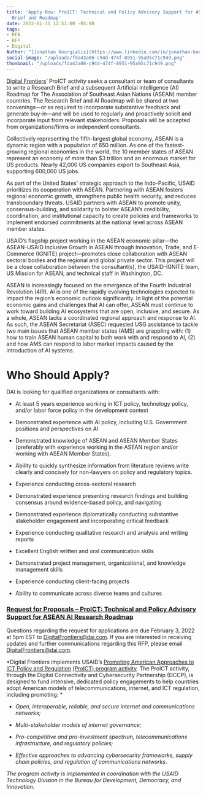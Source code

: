 ```yaml
---
title: 'Apply Now: ProICT: Technical and Policy Advisory Support for ASEAN AI Research
  Brief and Roadmap'
date: 2022-01-31 12:51:00 -05:00
tags:
- RFA
- RFP
- Digital
Author: "[Jonathan Kourgialis](https://www.linkedin.com/in/jonathan-kourgialis-bbb6a150/)"
social-image: "/uploads/fda43a06-c94d-474f-8951-95a95c71c949.png"
thumbnail: "/uploads/fda43a06-c94d-474f-8951-95a95c71c949.png"
---
```


[Digital Frontiers](https://www.dai.com/our-work/projects/worldwide-digital-frontiers-df)’ ProICT activity seeks a consultant or team of consultants to write a Research Brief and a subsequent Artificial Intelligence (AI) Roadmap for The Association of Southeast Asian Nations (ASEAN) member countries. The Research Brief and AI Roadmap will be shared at two convenings—or as required to incorporate substantive feedback and generate buy-in—and will be used to regularly and proactively solicit and incorporate input from relevant stakeholders. Proposals will be accepted from organizations/firms or independent consultants.

Collectively representing the fifth-largest global economy, ASEAN is a dynamic region with a population of 650 million. As one of the fastest-growing regional economies in the world, the 10 member states of ASEAN represent an economy of more than $3 trillion and an enormous market for US products. Nearly 42,000 US companies export to Southeast Asia, supporting 600,000 US jobs.

As part of the United States’ strategic approach to the Indo-Pacific, USAID prioritizes its cooperation with ASEAN. Partnering with ASEAN fosters regional economic growth, strengthens public health security, and reduces transboundary threats. USAID partners with ASEAN to promote unity, consensus-building, and solidarity to bolster ASEAN’s credibility, coordination, and institutional capacity to create policies and frameworks to implement endorsed commitments at the national level across ASEAN member states.

USAID’s flagship project working in the ASEAN economic pillar—the ASEAN-USAID Inclusive Growth in ASEAN through Innovation, Trade, and E-Commerce (IGNITE) project—promotes close collaboration with ASEAN sectoral bodies and the regional and global private sector. This project will be a close collaboration between the consultant(s), the USAID-IGNITE team, US Mission for ASEAN, and technical staff in Washington, DC.

ASEAN is increasingly focused on the emergence of the Fourth Industrial Revolution (4IR). AI is one of the rapidly evolving technologies expected to impact the region’s economic outlook significantly. In light of the potential economic gains and challenges that AI can offer, ASEAN must continue to work toward building AI ecosystems that are open, inclusive, and secure. As a whole, ASEAN lacks a coordinated regional approach and response to AI. As such, the ASEAN Secretariat (ASEC) requested USG assistance to tackle two main issues that ASEAN member states (AMS) are grappling with: (1) how to train ASEAN human capital to both work with and respond to AI, (2) and how AMS can respond to labor market impacts caused by the introduction of AI systems.

# **Who Should Apply?**

DAI is looking for qualified organizations or consultants with:

* At least 5 years experience working in ICT policy, technology policy, and/or labor force policy in the development context

* Demonstrated experience with AI policy, including U.S. Government positions and perspectives on AI

* Demonstrated knowledge of ASEAN and ASEAN Member States (preferably with experience working in the ASEAN region and/or working with ASEAN Member States).

* Ability to quickly synthesize information from literature reviews write clearly and concisely for non-lawyers on policy and regulatory topics.

* Experience conducting cross-sectoral research

* Demonstrated experience presenting research findings and building consensus around evidence-based policy, and navigating

* Demonstrated experience diplomatically conducting substantive stakeholder engagement and incorporating critical feedback

* Experience conducting qualitative research and analysis and writing reports

* Excellent English written and oral communication skills

* Demonstrated project management, organizational, and knowledge management skills

* Experience conducting client-facing projects

* Ability to communicate across diverse teams and cultures

### [Request for Proposals – ProICT: Technical and Policy Advisory Support for ASEAN AI Research Roadmap ](/uploads/Digital%20Frontiers-RFP%202022-03%20PROICT-ASEAN%20AI-beaac2.pdf)

Questions regarding the request for applications are due February 3, 2022 at 5pm EST to [DigitalFrontiers@dai.com](mailto:DigitalFrontiers@dai.com). If you are interested in receiving updates and further communications regarding this RFP, please email [DigitalFrontiers@dai.com](mailto:DigitalFrontiers@dai.com).

*Digital Frontiers implements USAID’s [Promoting American Approaches to ICT Policy and Regulation](https://www.usaid.gov/digital-development/pro-ict-factsheet) [(ProICT) program activity](https://www.usaid.gov/digital-development/pro-ict-factsheet). The ProICT activity, through the Digital Connectivity and Cybersecurity Partnership (DCCP), is designed to fund intensive, dedicated policy engagements to help countries adopt American models of telecommunications, internet, and ICT regulation, including promoting: *

* *Open, interoperable, reliable, and secure internet and communications networks;*

* *Multi-stakeholder models of internet governance;*

* *Pro-competitive and pro-investment spectrum, telecommunications infrastructure, and regulatory policies;*

* *Effective approaches to advancing cybersecurity frameworks, supply chain policies, and regulation of communications networks.*

*The program activity is implemented in coordination with the USAID Technology Division in the Bureau for Development, Democracy, and Innovation.*